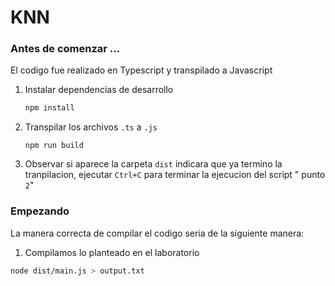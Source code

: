 # KNN

### **Antes de comenzar ...**

 El codigo fue realizado en Typescript y transpilado a Javascript

1. Instalar dependencias de desarrollo

    ```bash
    npm install
    ```

2. Transpilar los archivos `.ts` a `.js`

    ```
    npm run build	
    ```

3. Observar si aparece la carpeta `dist` indicara que ya termino la tranpilacion, ejecutar `Ctrl+C` para terminar la ejecucion del script " punto `2`"

### Empezando

La manera correcta de compilar el codigo seria de la siguiente manera:

1.  Compilamos lo planteado en el laboratorio

```bash
node dist/main.js > output.txt
```
